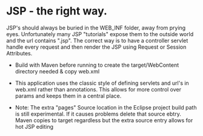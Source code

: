 # JSP - the right way.

JSP's should always be buried in the WEB_INF folder, away from prying eyes.  Unfortunately  many JSP "tutorials" expose them to the outside world and the url contains ".jsp". The correct way is to have a controller servlet handle every request and then render the JSP using Request or Session Attributes.

- Build with Maven before running to create the target/WebContent directory needed & copy web.xml  

- This application uses the classic style of defining servlets and url's in web.xml rather than annotations. This allows for more control over params and keeps them in a central place.  


- Note: The extra "pages" Source location in the Eclipse project build path is still experimental. If it causes problems delete that source ebtry.  Maven copies to target regardless but the extra source entry allows for hot JSP editing
